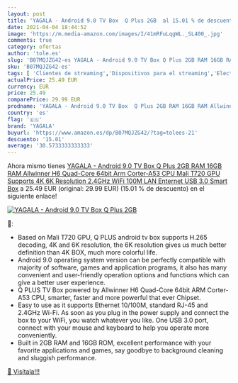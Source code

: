 ```yaml
---
layout: post
title: 'YAGALA - Android 9.0 TV Box  Q Plus 2GB  al 15.01 % de descuento'
date: 2021-04-04 18:44:52
image: 'https://m.media-amazon.com/images/I/41mRFuLqgWL._SL400_.jpg'
comments: true
category: ofertas
author: 'tole.es'
slug: 'B07MQJZG42-es YAGALA - Android 9.0 TV Box Q Plus 2GB RAM 16GB RAM...'
sku: 'B07MQJZG42-es'
tags: [ 'Clientes de streaming','Dispositivos para el streaming','Electrónica','Equipos de audio y Hi-Fi','android','yagala', ]
actualPrice: 25.49 EUR
currency: EUR
price: 25.49
comparePrice: 29.99 EUR
prodname: 'YAGALA - Android 9.0 TV Box  Q Plus 2GB RAM 16GB RAM Allwinner H6 Quad-Core 64bit Arm Corter-A53 CPU Mali T720 GPU Supports 4K 6K Resolution 2.4GHz WiFi 100M LAN Enternet USB 3.0 Smart Box'
country: 'es'
flag: '🇪🇸'
brand: 'YAGALA'
buyurl: 'https://www.amazon.es/dp/B07MQJZG42/?tag=tolees-21'
descuento: '15.01'
average: '30.5733333333333'
---
```


Ahora mismo tienes [YAGALA - Android 9.0 TV Box  Q Plus 2GB RAM 16GB RAM Allwinner H6 Quad-Core 64bit Arm Corter-A53 CPU Mali T720 GPU Supports 4K 6K Resolution 2.4GHz WiFi 100M LAN Enternet USB 3.0 Smart Box](https://www.amazon.es/dp/B07MQJZG42/?tag=tolees-21) a 25.49 EUR (original: 29.99 EUR) (15.01 %  de descuento) en el siguiente enlace!

[![YAGALA - Android 9.0 TV Box  Q Plus 2GB ](https://m.media-amazon.com/images/I/41mRFuLqgWL._SL400_.jpg)](https://www.amazon.es/dp/B07MQJZG42/?tag=tolees-21)

🔎:

- Based on Mali T720 GPU, Q PLUS android tv box supports H.265 decoding, 4K and 6K resolution, the 6K resolution gives us much better definition than 4K BOX, much more colorful life.
- Android 9.0 operating system version can be perfectly compatible with majority of software, games and application programs, it also has many convenient and user-friendly operation options and functions which can give a better user experience.
- Q PLUS TV Box powered by Allwinner H6 Quad-Core 64bit ARM Corter-A53 CPU, smarter, faster and more powerful that ever Chipset.
- Easy to use as it supports Ethernet 10/100M, standard RJ-45 and 2.4GHz Wi-Fi. As soon as you plug in the power supply and connect the box to your WiFi, you watch whatever you like. One USB 3.0 port, connect with your mouse and keyboard to help you operate more conveniently.
- Built in 2GB RAM and 16GB ROM, excellent performance with your favorite applications and games, say goodbye to background cleaning and sluggish performance.

[🛒 Visítala!!!](https://www.amazon.es/dp/B07MQJZG42/?tag=tolees-21)
